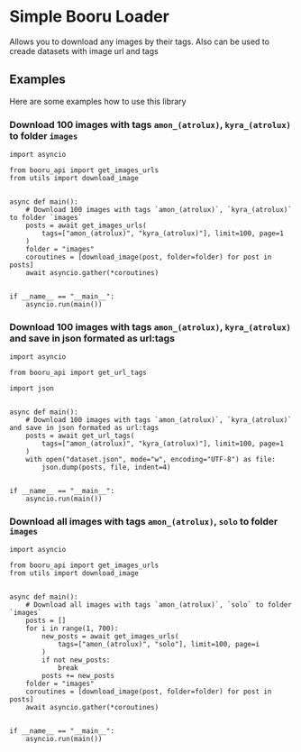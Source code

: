 # Simple Booru Loader
Allows you to download any images by their tags. Also can be used to creade datasets with image url and tags
## Examples
Here are some examples how to use this library
### Download 100 images with tags `amon_(atrolux)`, `kyra_(atrolux)` to folder `images`
```
import asyncio

from booru_api import get_images_urls
from utils import download_image


async def main():
    # Download 100 images with tags `amon_(atrolux)`, `kyra_(atrolux)` to folder `images`
    posts = await get_images_urls(
        tags=["amon_(atrolux)", "kyra_(atrolux)"], limit=100, page=1
    )
    folder = "images"
    coroutines = [download_image(post, folder=folder) for post in posts]
    await asyncio.gather(*coroutines)


if __name__ == "__main__":
    asyncio.run(main())
```
### Download 100 images with tags `amon_(atrolux)`, `kyra_(atrolux)` and save in json formated as url:tags
```
import asyncio

from booru_api import get_url_tags

import json


async def main():
    # Download 100 images with tags `amon_(atrolux)`, `kyra_(atrolux)` and save in json formated as url:tags
    posts = await get_url_tags(
        tags=["amon_(atrolux)", "kyra_(atrolux)"], limit=100, page=1
    )
    with open("dataset.json", mode="w", encoding="UTF-8") as file:
        json.dump(posts, file, indent=4)


if __name__ == "__main__":
    asyncio.run(main())
```
### Download all images with tags `amon_(atrolux)`, `solo` to folder `images`
```
import asyncio

from booru_api import get_images_urls
from utils import download_image


async def main():
    # Download all images with tags `amon_(atrolux)`, `solo` to folder `images`
    posts = []
    for i in range(1, 700):
        new_posts = await get_images_urls(
            tags=["amon_(atrolux)", "solo"], limit=100, page=i
        )
        if not new_posts:
            break
        posts += new_posts
    folder = "images"
    coroutines = [download_image(post, folder=folder) for post in posts]
    await asyncio.gather(*coroutines)


if __name__ == "__main__":
    asyncio.run(main())
```

